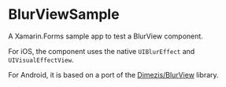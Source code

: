# BlurViewSample

A Xamarin.Forms sample app to test a BlurView component.

For iOS, the component uses the native `UIBlurEffect` and `UIVisualEffectView`.

For Android, it is based on a port of the [Dimezis/BlurView](https://github.com/Dimezis/BlurView) library.
